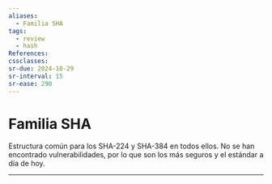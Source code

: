 ```yaml
---
aliases:
  - Familia SHA
tags:
  - review
  - hash
References: 
cssclasses:
sr-due: 2024-10-29
sr-interval: 15
sr-ease: 290
---
```

# Familia SHA

Estructura común para los SHA-224 y SHA-384 en todos ellos. No se han encontrado vulnerabilidades, por lo que son los más seguros y el estándar a día de hoy.

***